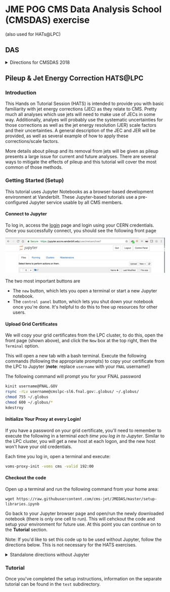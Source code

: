 # JME POG CMS Data Analysis School (CMSDAS) exercise
(also used for HATs@LPC)

## DAS
<details>
<summary>Directions for CMSDAS 2018</summary>
  
  ```bash
  cmsrel CMSSW_8_0_25
  cd CMSSW_8_0_25/src
  git clone https://github.com/cms-jet/JMEDAS.git Analysis/JMEDAS
  git clone https://github.com/cms-jet/JetToolbox Analysis/JetToolbox -b jetToolbox_80X
  cd Analysis/JMEDAS
  scram b -j 10
  cd test
  voms-proxy-init
  python jmedas_fwlite.py --files qcdflat.txt  --outname qcdflat.root
  ```
  
  Later in the exercise we will do:

  ```bash
  cr ClusterWithToolboxAndMakeHistos.py
  ```
</details>

## Pileup & Jet Energy Correction HATS@LPC
### Introduction
This Hands on Tutorial Session (HATS) is intended to provide you with basic familiarity with jet energy corrections (JEC) as they relate to CMS. Pretty much all analyses which use jets will need to make use of JECs in some way. Additionally, analyes will probably use the systematic uncertainties for those corrections as well as the jet energy resolution (JER) scale factors and their uncertainties. A general description of the JEC and JER will be provided, as well as several example of how to apply these corrections/scale factors.

More details about pileup and its removal from jets will be given as pileup presents a large issue for current and future analyses. There are several ways to mitigate the effects of pileup and this tutorial will cover the most common of those methods.

### Getting Started (Setup)
This tutorial uses Jupyter Notebooks as a browser-based development environment at Vanderbilt. These Jupyter-based tutorials use a pre-configured Jupyter service usable by all CMS members.

#### Connect to Jupyter 
To log in, access the [login](https://jupyter.accre.vanderbilt.edu/) page and login using your CERN credentials. Once you successfully connect, you should see the following front page

<img src="jupyter-login.png" width="600px" />

The two most important buttons are
  * The `new` button, which lets you open a terminal or start a new Jupyter notebook.
  * The `control panel` button, which lets you shut down your notebook once you're done. It's helpful to do this to free up resources for other users.

#### Upload Grid Certificates
We will copy your grid certificates from the LPC cluster, to do this, open the front page (shown above), and click the `New` box at the top right, then the `Terminal` option.

This will open a new tab with a bash terminal. Execute the following commands (following the appropriate prompts) to copy your certificate from the LPC to Jupyter (**note**: replace `username` with your `FNAL` username!)

The following command will prompt you for your FNAL password
```bash
kinit username@FNAL.GOV
rsync -rLv username@cmslpc-sl6.fnal.gov:.globus/ ~/.globus/
chmod 755 ~/.globus
chmod 600 ~/.globus/*
kdestroy
```

#### Initialize Your Proxy at every Login!
If you have a password on your grid certificate, you'll need to remember to execute the following in a terminal *each time you log in to Jupyter*. Similar to the LPC cluster, you will get a new host at each logon, and the new host won't have your old credentials.

Each time you log in, open a terminal and execute:
```bash
voms-proxy-init -voms cms -valid 192:00
```
#### Checkout the code
Open up a terminal and run the following command from your home area:
```
wget https://raw.githubusercontent.com/cms-jet/JMEDAS/master/setup-libraries.ipynb
```

Go back to your Jupyter browser page and open/run the newly downloaded notebook (there is only one cell to run). This will cehckout the code and setup your environment for future use. At this point you can continue on to the **Tutorial** section.

Note: If you'd like to set this code up to be used without Jupyter, follow the directions below. This is not necessary for the HATS exercises.
<details>
<summary>Standalone directions without Jupyter</summary>
  
  ```bash
  cmsrel CMSSW_9_4_8
  cd CMSSW_9_4_8/src
  git clone https://github.com/cms-jet/JMEDAS.git Analysis/JMEDAS
  git clone https://github.com/cms-jet/JetToolbox Analysis/JetToolbox -b jetToolbox_94X
  cd Analysis/JMEDAS
  scram b -j 4
  cd test
  voms-proxy-init
  ```
  
</details>

### Tutorial
Once you've completed the setup instructions, information on the separate tutorial can be found in the `test` subdirectory.
